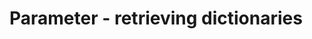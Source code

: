 ﻿---
Author: stanac
CreatedDate: 2017-04-15
Title: Retrieving dictionaries
RenderTitle: false
IsHtml: false
Id: parameters-retrieving-dictionaries
ParentPageId: parameter-retrieving
---

# Parameter - retrieving dictionaries